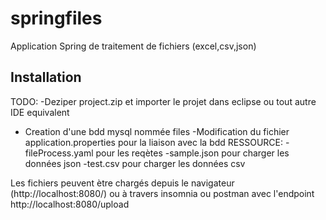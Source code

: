 # springfiles

Application Spring de traitement de fichiers (excel,csv,json)

## Installation

TODO:
-Deziper project.zip et importer le projet dans eclipse ou tout autre IDE equivalent
- Creation d'une bdd mysql nommée files
-Modification du fichier application.properties pour la liaison avec la bdd
RESSOURCE:
-fileProcess.yaml pour les reqètes
-sample.json pour charger les données json
-test.csv pour charger les données csv

Les fichiers peuvent ètre chargés depuis le navigateur (http://localhost:8080/) ou à travers insomnia ou postman avec l'endpoint http://localhost:8080/upload
